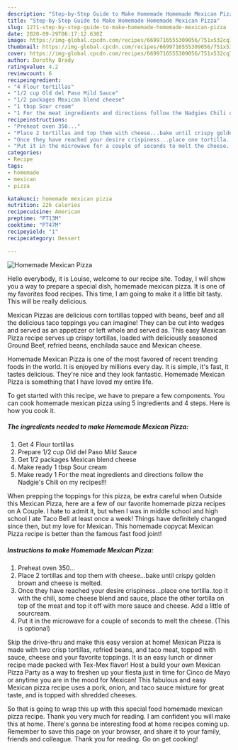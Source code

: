 ```yaml
---
description: "Step-by-Step Guide to Make Homemade Homemade Mexican Pizza"
title: "Step-by-Step Guide to Make Homemade Homemade Mexican Pizza"
slug: 1271-step-by-step-guide-to-make-homemade-homemade-mexican-pizza
date: 2020-09-29T06:17:12.630Z
image: https://img-global.cpcdn.com/recipes/6699716555309056/751x532cq70/homemade-mexican-pizza-recipe-main-photo.jpg
thumbnail: https://img-global.cpcdn.com/recipes/6699716555309056/751x532cq70/homemade-mexican-pizza-recipe-main-photo.jpg
cover: https://img-global.cpcdn.com/recipes/6699716555309056/751x532cq70/homemade-mexican-pizza-recipe-main-photo.jpg
author: Dorothy Brady
ratingvalue: 4.2
reviewcount: 6
recipeingredient:
- "4 Flour tortillas"
- "1/2 cup Old del Paso Mild Sauce"
- "1/2 packages Mexican blend cheese"
- "1 tbsp Sour cream"
- "1 For the meat ingredients and directions follow the Nadgies Chili on my recipes"
recipeinstructions:
- "Preheat oven 350..."
- "Place 2 tortillas and top them with cheese...bake until crispy golden brown and cheese is melted."
- "Once they have reached your desire crispiness...place one tortilla..top it with the chili, some cheese blend and sauce, place the other tortilla on top of the meat and top it off with more sauce and cheese. Add a little of sourcream."
- "Put it in the microwave for a couple of seconds to melt the cheese. (This is optional)"
categories:
- Recipe
tags:
- homemade
- mexican
- pizza

katakunci: homemade mexican pizza 
nutrition: 226 calories
recipecuisine: American
preptime: "PT13M"
cooktime: "PT47M"
recipeyield: "1"
recipecategory: Dessert

---
```



![Homemade Mexican Pizza](https://img-global.cpcdn.com/recipes/6699716555309056/751x532cq70/homemade-mexican-pizza-recipe-main-photo.jpg)

Hello everybody, it is Louise, welcome to our recipe site. Today, I will show you a way to prepare a special dish, homemade mexican pizza. It is one of my favorites food recipes. This time, I am going to make it a little bit tasty. This will be really delicious.

Mexican Pizzas are delicious corn tortillas topped with beans, beef and all the delicious taco toppings you can imagine! They can be cut into wedges and served as an appetizer or left whole and served as. This easy Mexican Pizza recipe serves up crispy tortillas, loaded with deliciously seasoned Ground Beef, refried beans, enchilada sauce and Mexican cheese.

Homemade Mexican Pizza is one of the most favored of recent trending foods in the world. It is enjoyed by millions every day. It is simple, it's fast, it tastes delicious. They're nice and they look fantastic. Homemade Mexican Pizza is something that I have loved my entire life.


To get started with this recipe, we have to prepare a few components. You can cook homemade mexican pizza using 5 ingredients and 4 steps. Here is how you cook it.

<!--inarticleads1-->

##### The ingredients needed to make Homemade Mexican Pizza:

1. Get 4 Flour tortillas
1. Prepare 1/2 cup Old del Paso Mild Sauce
1. Get 1/2 packages Mexican blend cheese
1. Make ready 1 tbsp Sour cream
1. Make ready 1 For the meat ingredients and directions follow the Nadgie&#39;s Chili on my recipes!!!


When prepping the toppings for this pizza, be extra careful when Outside this Mexican Pizza, here are a few of our favorite homemade pizza recipes on A Couple. I hate to admit it, but when I was in middle school and high school I ate Taco Bell at least once a week! Things have definitely changed since then, but my love for Mexican. This homemade copycat Mexican Pizza recipe is better than the famous fast food joint! 

<!--inarticleads2-->

##### Instructions to make Homemade Mexican Pizza:

1. Preheat oven 350...
1. Place 2 tortillas and top them with cheese...bake until crispy golden brown and cheese is melted.
1. Once they have reached your desire crispiness...place one tortilla..top it with the chili, some cheese blend and sauce, place the other tortilla on top of the meat and top it off with more sauce and cheese. Add a little of sourcream.
1. Put it in the microwave for a couple of seconds to melt the cheese. (This is optional)


Skip the drive-thru and make this easy version at home! Mexican Pizza is made with two crisp tortillas, refried beans, and taco meat, topped with sauce, cheese and your favorite toppings. It is an easy lunch or dinner recipe made packed with Tex-Mex flavor! Host a build your own Mexican Pizza Party as a way to freshen up your fiesta just in time for Cinco de Mayo or anytime you are in the mood for Mexican! This fabulous and easy Mexican pizza recipe uses a pork, onion, and taco sauce mixture for great taste, and is topped with shredded cheeses. 

So that is going to wrap this up with this special food homemade mexican pizza recipe. Thank you very much for reading. I am confident you will make this at home. There's gonna be interesting food at home recipes coming up. Remember to save this page on your browser, and share it to your family, friends and colleague. Thank you for reading. Go on get cooking!
